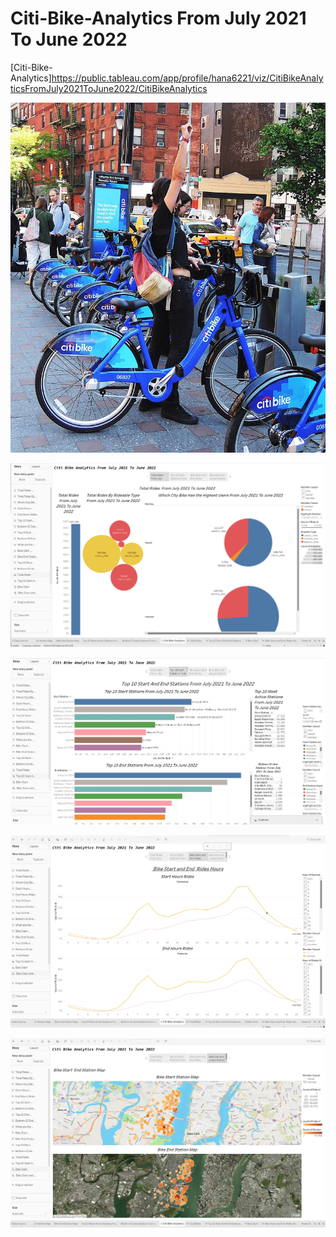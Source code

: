 # Citi-Bike-Analytics From July 2021 To June 2022

[Citi-Bike-Analytics]https://public.tableau.com/app/profile/hana6221/viz/CitiBikeAnalyticsFromJuly2021ToJune2022/CitiBikeAnalytics

![](https://github.com/HanaTafesse/Tableau-Citi-Bike-Analytics/blob/main/Images/citi_bike_station_bikes.jpg)


![](https://github.com/HanaTafesse/Tableau-Citi-Bike-Analytics/blob/main/Images/Total%20Rides%20%20From%20July%202021%20To%20June%202022.png)


![](https://github.com/HanaTafesse/Tableau-Citi-Bike-Analytics/blob/main/Images/Top%2010%20Start%20Stations%20From%20July%202021%20To%20June%202022.png)


![](https://github.com/HanaTafesse/Tableau-Citi-Bike-Analytics/blob/main/Images/Bike%20Start%20and%20End%20%20Rides.png)


![](https://github.com/HanaTafesse/Tableau-Citi-Bike-Analytics/blob/main/Images/Bike_Star_and_yulyet_Station_Map.png)